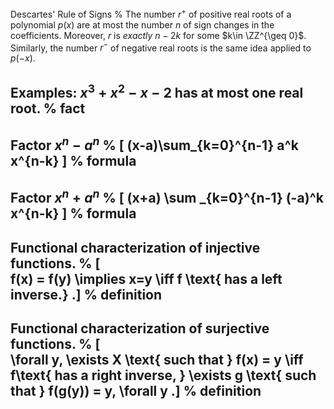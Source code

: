 Descartes' Rule of Signs
%
The number $r^+$ of positive real roots of a polynomial $p(x)$ are at most the number $n$ of sign changes in the coefficients.
Moreover, $r$ is *exactly* $n-2k$ for some $k\in \ZZ^{\geq 0}$.
Similarly, the number $r^-$ of negative real roots is the same idea applied to $p(-x)$.

Examples: $x^3 + x^2 - x - 2$ has at most one real root.
%
fact
---

Factor $x^n - a^n$
%
\[
(x-a)\sum_{k=0}^{n-1} a^k x^{n-k}
\]
%
formula
---

Factor $x^n + a^n$
%
\[
(x+a) \sum _{k=0}^{n-1} (-a)^k x^{n-k}
\]
%
formula
---

Functional characterization of injective functions.
%
\[  
f(x) = f(y) \implies x=y \iff f \text{ has a left inverse.}
.\]
%
definition
---

Functional characterization of surjective functions.
%
\[  
\forall y, \exists X \text{ such that } f(x) = y \iff f\text{ has a right inverse, } \exists g \text{ such that } f(g(y)) = y\, \forall y
.\]
%
definition
---


